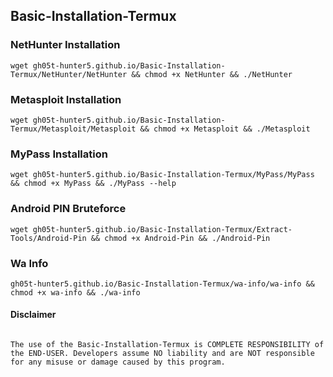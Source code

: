 ## Basic-Installation-Termux

### NetHunter Installation

```
wget gh05t-hunter5.github.io/Basic-Installation-Termux/NetHunter/NetHunter && chmod +x NetHunter && ./NetHunter
```

### Metasploit Installation

```
wget gh05t-hunter5.github.io/Basic-Installation-Termux/Metasploit/Metasploit && chmod +x Metasploit && ./Metasploit
```

### MyPass Installation

```
wget gh05t-hunter5.github.io/Basic-Installation-Termux/MyPass/MyPass && chmod +x MyPass && ./MyPass --help
```

### Android PIN Bruteforce

```
wget gh05t-hunter5.github.io/Basic-Installation-Termux/Extract-Tools/Android-Pin && chmod +x Android-Pin && ./Android-Pin
```

### Wa Info

```
gh05t-hunter5.github.io/Basic-Installation-Termux/wa-info/wa-info && chmod +x wa-info && ./wa-info
```

#### Disclaimer 

```
                                                                                          The use of the Basic-Installation-Termux is COMPLETE RESPONSIBILITY of the END-USER. Developers assume NO liability and are NOT responsible for any misuse or damage caused by this program.
```
